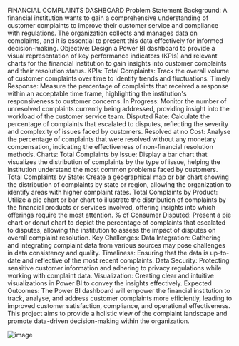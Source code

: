 FINANCIAL COMPLAINTS DASHBOARD
Problem Statement
Background: A financial institution wants to gain a comprehensive understanding of customer complaints to improve their customer service and compliance with regulations. The organization collects and manages data on complaints, and it is essential to present this data effectively for informed decision-making.
Objective: Design a Power BI dashboard to provide a visual representation of key performance indicators (KPIs) and relevant charts for the financial institution to gain insights into customer complaints and their resolution status.
KPIs:
Total Complaints: Track the overall volume of customer complaints over time to identify trends and fluctuations.
Timely Response: Measure the percentage of complaints that received a response within an acceptable time frame, highlighting the institution's responsiveness to customer concerns.
In Progress: Monitor the number of unresolved complaints currently being addressed, providing insight into the workload of the customer service team.
Disputed Rate: Calculate the percentage of complaints that escalated to disputes, reflecting the severity and complexity of issues faced by customers.
Resolved at no Cost: Analyse the percentage of complaints that were resolved without any monetary compensation, indicating the effectiveness of non-financial resolution methods.
Charts:
Total Complaints by Issue: Display a bar chart that visualizes the distribution of complaints by the type of issue, helping the institution understand the most common problems faced by customers.
Total Complaints by State: Create a geographical map or bar chart showing the distribution of complaints by state or region, allowing the organization to identify areas with higher complaint rates.
Total Complaints by Product: Utilize a pie chart or bar chart to illustrate the distribution of complaints by the financial products or services involved, offering insights into which offerings require the most attention.
% of Consumer Disputed: Present a pie chart or donut chart to depict the percentage of complaints that escalated to disputes, allowing the institution to assess the impact of disputes on overall complaint resolution.
Key Challenges:
Data Integration: Gathering and integrating complaint data from various sources may pose challenges in data consistency and quality.
Timeliness: Ensuring that the data is up-to-date and reflective of the most recent complaints.
Data Security: Protecting sensitive customer information and adhering to privacy regulations while working with complaint data.
Visualization: Creating clear and intuitive visualizations in Power BI to convey the insights effectively.
Expected Outcomes: The Power BI dashboard will empower the financial institution to track, analyse, and address customer complaints more efficiently, leading to improved customer satisfaction, compliance, and operational effectiveness. This project aims to provide a holistic view of the complaint landscape and promote data-driven decision-making within the organization.

![image](https://github.com/user-attachments/assets/65d92cd6-4b8d-4409-93cf-af1b7ec16870)
